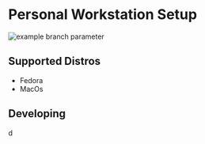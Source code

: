 # Personal Workstation Setup

![example branch parameter](https://github.com/teaall/workstation-setup/actions/workflows/ci.yml/badge.svg?branch=main)

## Supported Distros
- Fedora
- MacOs

## Developing
d
